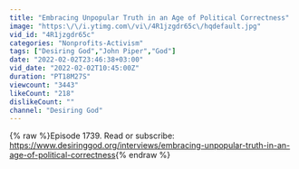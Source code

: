 ```yaml
---
title: "Embracing Unpopular Truth in an Age of Political Correctness"
image: "https:\/\/i.ytimg.com\/vi\/4R1jzgdr65c\/hqdefault.jpg"
vid_id: "4R1jzgdr65c"
categories: "Nonprofits-Activism"
tags: ["Desiring God","John Piper","God"]
date: "2022-02-02T23:46:38+03:00"
vid_date: "2022-02-02T10:45:00Z"
duration: "PT18M27S"
viewcount: "3443"
likeCount: "218"
dislikeCount: ""
channel: "Desiring God"
---
```

{% raw %}Episode 1739. Read or subscribe:<br /><a rel="nofollow" target="blank" href="https://www.desiringgod.org/interviews/embracing-unpopular-truth-in-an-age-of-political-correctness">https://www.desiringgod.org/interviews/embracing-unpopular-truth-in-an-age-of-political-correctness</a>{% endraw %}
